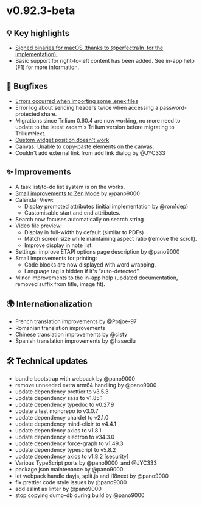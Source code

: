 # v0.92.3-beta
## 💡 Key highlights

*   [Signed binaries for macOS (thanks to @perfectra1n for the implementation).](https://github.com/TriliumNext/Notes/pull/1267)
*   Basic support for right-to-left content has been added. See in-app help (F1) for more information.

## 🐞 Bugfixes

*   [Errors occurred when importing some .enex files](https://github.com/TriliumNext/Notes/issues/943)
*   Error log about sending headers twice when accessing a password-protected share.
*   Migrations since Trilium 0.60.4 are now working, no more need to update to the latest zadam's Trilium version before migrating to TriliumNext.
*   [Custom widget position doesn't work](https://github.com/TriliumNext/Notes/issues/1321)
*   Canvas: Unable to copy-paste elements on the canvas.
*   Couldn't add external link from add link dialog by @JYC333

## ✨ Improvements

*   A task list/to-do list system is on the works.
*   [Small improvements to Zen Mode](https://github.com/TriliumNext/Notes/pull/1258/files) by @pano9000
*   Calendar View:
    *   Display promoted attributes (initial implementation by @rom1dep)
    *   Customisable start and end attributes.
*   Search now focuses automatically on search string
*   Video file preview:
    *   Display in full-width by default (similar to PDFs)
    *   Match screen size while maintaining aspect ratio (remove the scroll).
    *   Improve display in note list.
*   Settings: improve ETAPI options page description by @pano9000
*   Small improvements for printing:
    *   Code blocks are now displayed with word wrapping.
    *   Language tag is hidden if it's “auto-detected”.
*   Minor improvements to the in-app help (updated documentation, removed suffix from title, image fit).

## 🌍 Internationalization

*   French translation improvements by @Potjoe-97
*   Romanian translation improvements
*   Chinese translation improvements by @clsty
*   Spanish translation improvements by @hasecilu

## 🛠️ Technical updates

*   bundle bootstrap with webpack by @pano9000
*   remove unneeded extra arm64 handling by @pano9000
*   update dependency prettier to v3.5.3
*   update dependency sass to v1.85.1
*   update dependency typedoc to v0.27.9
*   update vitest monorepo to v3.0.7
*   update dependency chardet to v2.1.0
*   update dependency mind-elixir to v4.4.1
*   update dependency axios to v1.8.1
*   update dependency electron to v34.3.0
*   update dependency force-graph to v1.49.3
*   update dependency typescript to v5.8.2
*   update dependency axios to v1.8.2 \[security\]
*   Various TypeScript ports by @pano9000 and @JYC333
*   package.json maintenance by @pano9000
*   let webpack handle dayjs, split.js and i18next by @pano9000
*   fix prettier code style issues by @pano9000
*   add eslint as linter by @pano9000
*   stop copying dump-db during build by @pano9000